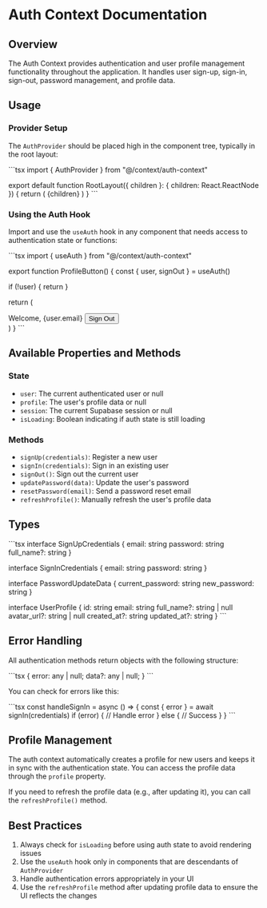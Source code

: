 # Auth Context Documentation

## Overview

The Auth Context provides authentication and user profile management functionality throughout the application. It handles user sign-up, sign-in, sign-out, password management, and profile data.

## Usage

### Provider Setup

The `AuthProvider` should be placed high in the component tree, typically in the root layout:

\`\`\`tsx
import { AuthProvider } from "@/context/auth-context"

export default function RootLayout({ children }: { children: React.ReactNode }) {
  return (
    <html lang="en">
      <body>
        <AuthProvider>
          {children}
        </AuthProvider>
      </body>
    </html>
  )
}
\`\`\`

### Using the Auth Hook

Import and use the `useAuth` hook in any component that needs access to authentication state or functions:

\`\`\`tsx
import { useAuth } from "@/context/auth-context"

export function ProfileButton() {
  const { user, signOut } = useAuth()
  
  if (!user) {
    return <SignInButton />
  }
  
  return (
    <div>
      <span>Welcome, {user.email}</span>
      <button onClick={signOut}>Sign Out</button>
    </div>
  )
}
\`\`\`

## Available Properties and Methods

### State

- `user`: The current authenticated user or null
- `profile`: The user's profile data or null
- `session`: The current Supabase session or null
- `isLoading`: Boolean indicating if auth state is still loading

### Methods

- `signUp(credentials)`: Register a new user
- `signIn(credentials)`: Sign in an existing user
- `signOut()`: Sign out the current user
- `updatePassword(data)`: Update the user's password
- `resetPassword(email)`: Send a password reset email
- `refreshProfile()`: Manually refresh the user's profile data

## Types

\`\`\`tsx
interface SignUpCredentials {
  email: string
  password: string
  full_name?: string
}

interface SignInCredentials {
  email: string
  password: string
}

interface PasswordUpdateData {
  current_password: string
  new_password: string
}

interface UserProfile {
  id: string
  email: string
  full_name?: string | null
  avatar_url?: string | null
  created_at?: string
  updated_at?: string
}
\`\`\`

## Error Handling

All authentication methods return objects with the following structure:

\`\`\`tsx
{
  error: any | null;
  data?: any | null;
}
\`\`\`

You can check for errors like this:

\`\`\`tsx
const handleSignIn = async () => {
  const { error } = await signIn(credentials)
  if (error) {
    // Handle error
  } else {
    // Success
  }
}
\`\`\`

## Profile Management

The auth context automatically creates a profile for new users and keeps it in sync with the authentication state. You can access the profile data through the `profile` property.

If you need to refresh the profile data (e.g., after updating it), you can call the `refreshProfile()` method.

## Best Practices

1. Always check for `isLoading` before using auth state to avoid rendering issues
2. Use the `useAuth` hook only in components that are descendants of `AuthProvider`
3. Handle authentication errors appropriately in your UI
4. Use the `refreshProfile` method after updating profile data to ensure the UI reflects the changes

